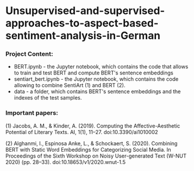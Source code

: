 # Unsupervised-and-supervised-approaches-to-aspect-based-sentiment-analysis-in-German

### Project Content:
 * BERT.ipynb - the Jupyter notebook, which contains the code that allows to train and test BERT and compute BERT's sentence embeddings
 * sentiart_bert.ipynb - the Jupyter notebook, which contains the code allowing to combine SentiArt (1) and BERT (2). 
 * data - a folder, which contains BERT's sentence embeddings and the indexes of the test samples.

### Important papers:

(1) Jacobs, A. M., & Kinder, A. (2019). Computing the Affective-Aesthetic Potential of Literary Texts. AI, 1(1), 11–27. doi:10.3390/ai1010002

(2) Alghanmi, I., Espinosa Anke, L., & Schockaert, S. (2020). Combining BERT with Static Word Embeddings for Categorizing Social Media. In Proceedings of the Sixth Workshop on Noisy User-generated Text (W-NUT 2020) (pp. 28–33). doi:10.18653/v1/2020.wnut-1.5
